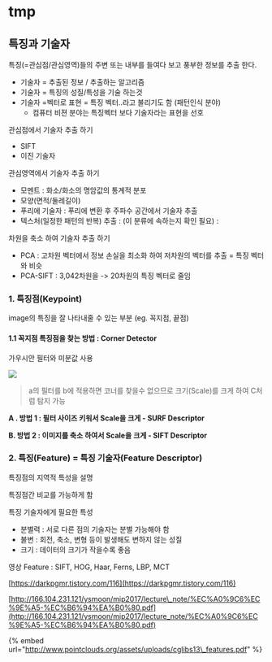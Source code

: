 # tmp

## 특징과 기술자

특징\(=관심점/관심영역\)들의 주변 또는 내부를 들여다 보고 풍부한 정보를 추출 한다.

* 기술자 = 추출된 정보 / 추출하는 알고리즘 
* 기술자 = 특징의 성질/특성을 기술 하는것 
* 기술자 =벡터로 표현 = 특징 벡터..라고 불리기도 함 \(패턴인식 분야\)
  * 컴퓨터 비젼 분야는 특징벡터 보다 기술자라는 표현을 선호 

관심점에서 기술자 추출 하기

* SIFT 
* 이진 기술자 

관심영역에서 기술자 추출 하기

* 모멘트 : 화소/화소의 명암값의 통계적 분포 
* 모양\(면적/둘레길이\) 
* 푸리에 기술자 : 푸리에 변환 후 주파수 공간에서 기술자 추출 
* 텍스처\(일정한 패턴의 반복\) 추출 : \(이 분류에 속하는지 확인 필요\) :

차원을 축소 하여 기술자 추출 하기

* PCA : 고차원 벡터에서 정보 손실을 최소화 하여 저차원의 벡터를 추출 = 특징 벡터와 비슷 
* PCA-SIFT : 3,042차원을 -&gt; 20차원의 특징 벡터로 줄임 

### 1. 특징점\(Keypoint\)

image의 특징을 잘 나타내줄 수 있는 부분 \(eg. 꼭지점, 끝점\)

#### 1.1 꼭지점 특징점을 찾는 방법 : Corner Detector

가우시안 필터와 미분값 사용

![](https://t1.daumcdn.net/cfile/tistory/233F574354EA880E27)

> a의 필터를 b에 적용하면 코너를 찾을수 없으므로 크기\(Scale\)를 크게 하여 C처럼 탐지 가능

**A . 방법 1 : 필터 사이즈 키워서 Scale을 크게 - SURF Descriptor**

**B.  방법 2 : 이미지를 축소 하여서 Scale을 크게  - SIFT Descriptor**

### 2. 특징\(Feature\)  = 특징 기술자\(Feature Descriptor\)

특징점의 지역적 특성을 설명

특징점간 비교를 가능하게 함

특징 기술자에게 필요한 특성

* 분별력 : 서로 다른 점의 기술자는 분별 가능해야 함 
* 불변 : 회전, 축소, 변형 등이 발생해도 변하지 않는 성질 
* 크기 : 데이터의 크기가 작을수록 좋음

영상 Feature : SIFT, HOG, Haar, Ferns, LBP, MCT

[https://darkpgmr.tistory.com/116](https://darkpgmr.tistory.com/116)

[http://166.104.231.121/ysmoon/mip2017/lecture\_note/%EC%A0%9C6%EC%9E%A5-%EC%B6%94%EA%B0%80.pdf](http://166.104.231.121/ysmoon/mip2017/lecture_note/%EC%A0%9C6%EC%9E%A5-%EC%B6%94%EA%B0%80.pdf)

{% embed url="http://www.pointclouds.org/assets/uploads/cglibs13\_features.pdf" %}







